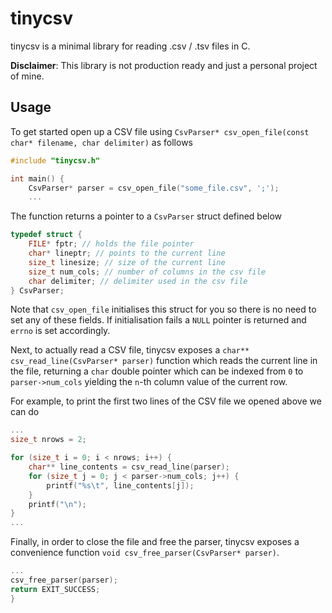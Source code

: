 # tinycsv

tinycsv is a minimal library for reading .csv / .tsv files in C.

**Disclaimer**: This library is not production ready and just a personal project of mine. 

## Usage

To get started open up a CSV file using `CsvParser* csv_open_file(const char* filename, char delimiter)` as follows

```C
#include "tinycsv.h"

int main() {
    CsvParser* parser = csv_open_file("some_file.csv", ';');
    ...
```

The function returns a pointer to a `CsvParser` struct defined below

```C
typedef struct {
    FILE* fptr; // holds the file pointer
    char* lineptr; // points to the current line
    size_t linesize; // size of the current line
    size_t num_cols; // number of columns in the csv file
    char delimiter; // delimiter used in the csv file
} CsvParser;
```

Note that `csv_open_file` initialises this struct for you so there is no need to set any of these fields. If initialisation fails a `NULL` pointer is returned and `errno` is set accordingly.

Next, to actually read a CSV file, tinycsv exposes a `char** csv_read_line(CsvParser* parser)` function which reads the current line in the file, returning a `char` double pointer which can be indexed from `0` to `parser->num_cols` yielding the `n`-th column value of the current row.

For example, to print the first two lines of the CSV file we opened above we can do

```C
...
size_t nrows = 2;

for (size_t i = 0; i < nrows; i++) {
    char** line_contents = csv_read_line(parser);
    for (size_t j = 0; j < parser->num_cols; j++) {
        printf("%s\t", line_contents[j]);
    }
    printf("\n");
}
...
```

Finally, in order to close the file and free the parser, tinycsv exposes a convenience function `void csv_free_parser(CsvParser* parser)`.

```C
...
csv_free_parser(parser);
return EXIT_SUCCESS;
}
```